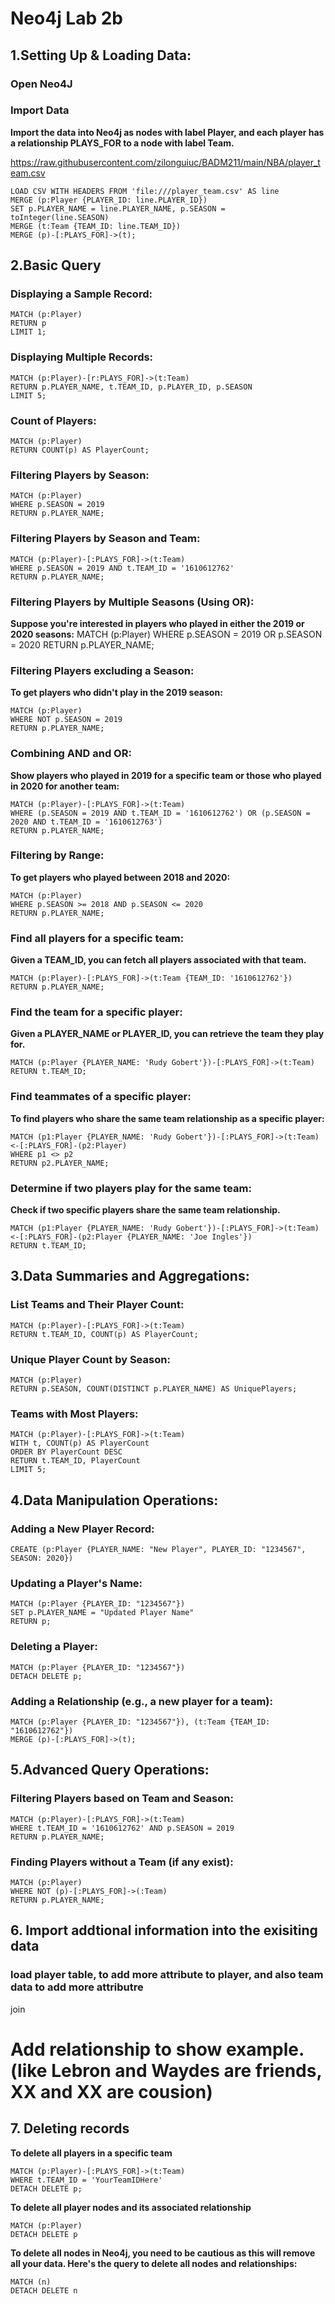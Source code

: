 # Neo4j Lab 2b

## 1.Setting Up & Loading Data:
### Open Neo4J

### Import Data
**Import the data into Neo4j as nodes with label Player, and each player has a relationship PLAYS_FOR to a node with label Team.**

https://raw.githubusercontent.com/zilonguiuc/BADM211/main/NBA/player_team.csv

```
LOAD CSV WITH HEADERS FROM 'file:///player_team.csv' AS line
MERGE (p:Player {PLAYER_ID: line.PLAYER_ID})
SET p.PLAYER_NAME = line.PLAYER_NAME, p.SEASON = toInteger(line.SEASON)
MERGE (t:Team {TEAM_ID: line.TEAM_ID})
MERGE (p)-[:PLAYS_FOR]->(t);
```

## 2.Basic Query
### Displaying a Sample Record:
```
MATCH (p:Player)
RETURN p
LIMIT 1;
```

### Displaying Multiple Records:
```
MATCH (p:Player)-[r:PLAYS_FOR]->(t:Team)
RETURN p.PLAYER_NAME, t.TEAM_ID, p.PLAYER_ID, p.SEASON
LIMIT 5;
```

### Count of Players:
```
MATCH (p:Player)
RETURN COUNT(p) AS PlayerCount;
```

### Filtering Players by Season:
```
MATCH (p:Player)
WHERE p.SEASON = 2019
RETURN p.PLAYER_NAME;
```

### Filtering Players by Season and Team:
``` 
MATCH (p:Player)-[:PLAYS_FOR]->(t:Team)
WHERE p.SEASON = 2019 AND t.TEAM_ID = '1610612762'
RETURN p.PLAYER_NAME;
```

### Filtering Players by Multiple Seasons (Using OR):
**Suppose you're interested in players who played in either the 2019 or 2020 seasons:**
MATCH (p:Player)
WHERE p.SEASON = 2019 OR p.SEASON = 2020
RETURN p.PLAYER_NAME;

### Filtering Players excluding a Season:
**To get players who didn't play in the 2019 season:**
```
MATCH (p:Player)
WHERE NOT p.SEASON = 2019
RETURN p.PLAYER_NAME;
```

### Combining AND and OR:
**Show players who played in 2019 for a specific team or those who played in 2020 for another team:**
```
MATCH (p:Player)-[:PLAYS_FOR]->(t:Team)
WHERE (p.SEASON = 2019 AND t.TEAM_ID = '1610612762') OR (p.SEASON = 2020 AND t.TEAM_ID = '1610612763')
RETURN p.PLAYER_NAME;
```

### Filtering by Range:
**To get players who played between 2018 and 2020:**
``` 
MATCH (p:Player)
WHERE p.SEASON >= 2018 AND p.SEASON <= 2020
RETURN p.PLAYER_NAME;
```

### Find all players for a specific team:
**Given a TEAM_ID, you can fetch all players associated with that team.**
```
MATCH (p:Player)-[:PLAYS_FOR]->(t:Team {TEAM_ID: '1610612762'})
RETURN p.PLAYER_NAME;
```

### Find the team for a specific player:
**Given a PLAYER_NAME or PLAYER_ID, you can retrieve the team they play for.**
```
MATCH (p:Player {PLAYER_NAME: 'Rudy Gobert'})-[:PLAYS_FOR]->(t:Team)
RETURN t.TEAM_ID;
```


### Find teammates of a specific player:
**To find players who share the same team relationship as a specific player:**
```
MATCH (p1:Player {PLAYER_NAME: 'Rudy Gobert'})-[:PLAYS_FOR]->(t:Team)<-[:PLAYS_FOR]-(p2:Player)
WHERE p1 <> p2
RETURN p2.PLAYER_NAME;
```


### Determine if two players play for the same team:
**Check if two specific players share the same team relationship.**
```
MATCH (p1:Player {PLAYER_NAME: 'Rudy Gobert'})-[:PLAYS_FOR]->(t:Team)<-[:PLAYS_FOR]-(p2:Player {PLAYER_NAME: 'Joe Ingles'})
RETURN t.TEAM_ID;
```


## 3.Data Summaries and Aggregations:

### List Teams and Their Player Count:
```
MATCH (p:Player)-[:PLAYS_FOR]->(t:Team)
RETURN t.TEAM_ID, COUNT(p) AS PlayerCount;
```

### Unique Player Count by Season:
```
MATCH (p:Player)
RETURN p.SEASON, COUNT(DISTINCT p.PLAYER_NAME) AS UniquePlayers;
```

### Teams with Most Players:
```
MATCH (p:Player)-[:PLAYS_FOR]->(t:Team)
WITH t, COUNT(p) AS PlayerCount
ORDER BY PlayerCount DESC
RETURN t.TEAM_ID, PlayerCount
LIMIT 5;
```

## 4.Data Manipulation Operations:

### Adding a New Player Record:
```
CREATE (p:Player {PLAYER_NAME: "New Player", PLAYER_ID: "1234567", SEASON: 2020})
```

### Updating a Player's Name:
```
MATCH (p:Player {PLAYER_ID: "1234567"})
SET p.PLAYER_NAME = "Updated Player Name"
RETURN p;
```

### Deleting a Player:
```
MATCH (p:Player {PLAYER_ID: "1234567"})
DETACH DELETE p;
```

### Adding a Relationship (e.g., a new player for a team):
```
MATCH (p:Player {PLAYER_ID: "1234567"}), (t:Team {TEAM_ID: "1610612762"})
MERGE (p)-[:PLAYS_FOR]->(t);
```


## 5.Advanced Query Operations:
### Filtering Players based on Team and Season:
```
MATCH (p:Player)-[:PLAYS_FOR]->(t:Team)
WHERE t.TEAM_ID = '1610612762' AND p.SEASON = 2019
RETURN p.PLAYER_NAME;
```

### Finding Players without a Team (if any exist):
```
MATCH (p:Player)
WHERE NOT (p)-[:PLAYS_FOR]->(:Team)
RETURN p.PLAYER_NAME;
```


## 6. Import addtional information into the exisiting data
### load player table, to add more attribute to player, and also team data to add more attributre
join

# Add relationship to show example. (like Lebron and Waydes are friends, XX and XX are cousion)


## 7. Deleting records
**To delete all players in a specific team**
```
MATCH (p:Player)-[:PLAYS_FOR]->(t:Team)
WHERE t.TEAM_ID = 'YourTeamIDHere'
DETACH DELETE p;
```

**To delete all player nodes and its associated relationship**
```
MATCH (p:Player)
DETACH DELETE p
```

**To delete all nodes in Neo4j, you need to be cautious as this will remove all your data. Here's the query to delete all nodes and relationships:**
```
MATCH (n)
DETACH DELETE n
```
 
